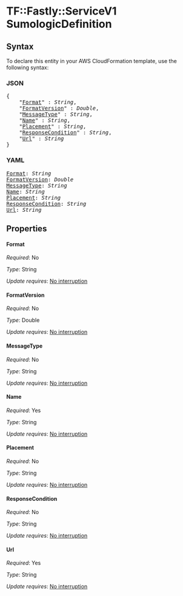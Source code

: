 # TF::Fastly::ServiceV1 SumologicDefinition

## Syntax

To declare this entity in your AWS CloudFormation template, use the following syntax:

### JSON

<pre>
{
    "<a href="#format" title="Format">Format</a>" : <i>String</i>,
    "<a href="#formatversion" title="FormatVersion">FormatVersion</a>" : <i>Double</i>,
    "<a href="#messagetype" title="MessageType">MessageType</a>" : <i>String</i>,
    "<a href="#name" title="Name">Name</a>" : <i>String</i>,
    "<a href="#placement" title="Placement">Placement</a>" : <i>String</i>,
    "<a href="#responsecondition" title="ResponseCondition">ResponseCondition</a>" : <i>String</i>,
    "<a href="#url" title="Url">Url</a>" : <i>String</i>
}
</pre>

### YAML

<pre>
<a href="#format" title="Format">Format</a>: <i>String</i>
<a href="#formatversion" title="FormatVersion">FormatVersion</a>: <i>Double</i>
<a href="#messagetype" title="MessageType">MessageType</a>: <i>String</i>
<a href="#name" title="Name">Name</a>: <i>String</i>
<a href="#placement" title="Placement">Placement</a>: <i>String</i>
<a href="#responsecondition" title="ResponseCondition">ResponseCondition</a>: <i>String</i>
<a href="#url" title="Url">Url</a>: <i>String</i>
</pre>

## Properties

#### Format

_Required_: No

_Type_: String

_Update requires_: [No interruption](https://docs.aws.amazon.com/AWSCloudFormation/latest/UserGuide/using-cfn-updating-stacks-update-behaviors.html#update-no-interrupt)

#### FormatVersion

_Required_: No

_Type_: Double

_Update requires_: [No interruption](https://docs.aws.amazon.com/AWSCloudFormation/latest/UserGuide/using-cfn-updating-stacks-update-behaviors.html#update-no-interrupt)

#### MessageType

_Required_: No

_Type_: String

_Update requires_: [No interruption](https://docs.aws.amazon.com/AWSCloudFormation/latest/UserGuide/using-cfn-updating-stacks-update-behaviors.html#update-no-interrupt)

#### Name

_Required_: Yes

_Type_: String

_Update requires_: [No interruption](https://docs.aws.amazon.com/AWSCloudFormation/latest/UserGuide/using-cfn-updating-stacks-update-behaviors.html#update-no-interrupt)

#### Placement

_Required_: No

_Type_: String

_Update requires_: [No interruption](https://docs.aws.amazon.com/AWSCloudFormation/latest/UserGuide/using-cfn-updating-stacks-update-behaviors.html#update-no-interrupt)

#### ResponseCondition

_Required_: No

_Type_: String

_Update requires_: [No interruption](https://docs.aws.amazon.com/AWSCloudFormation/latest/UserGuide/using-cfn-updating-stacks-update-behaviors.html#update-no-interrupt)

#### Url

_Required_: Yes

_Type_: String

_Update requires_: [No interruption](https://docs.aws.amazon.com/AWSCloudFormation/latest/UserGuide/using-cfn-updating-stacks-update-behaviors.html#update-no-interrupt)

